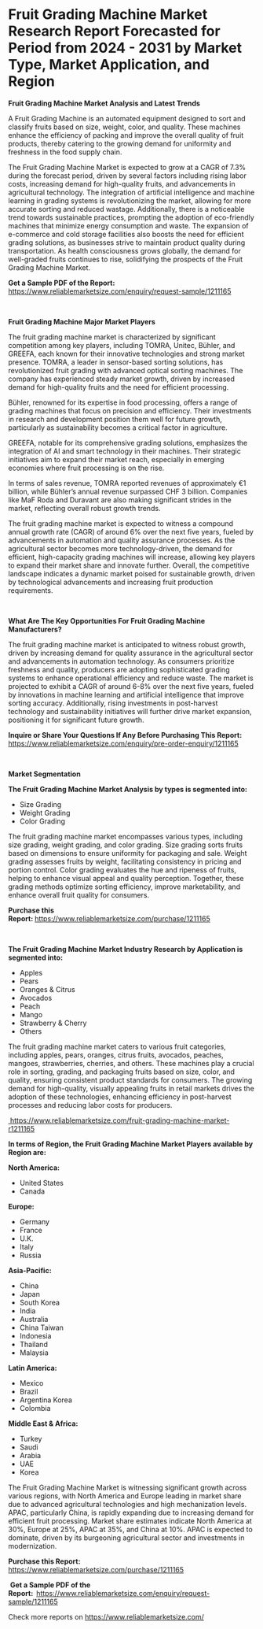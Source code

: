 <p><h1>Fruit Grading Machine Market Research Report Forecasted for Period from 2024 -  2031 by Market Type, Market Application, and Region</h1></p><p><strong>Fruit Grading Machine Market Analysis and Latest Trends</strong></p>
<p><p>A Fruit Grading Machine is an automated equipment designed to sort and classify fruits based on size, weight, color, and quality. These machines enhance the efficiency of packing and improve the overall quality of fruit products, thereby catering to the growing demand for uniformity and freshness in the food supply chain. </p><p>The Fruit Grading Machine Market is expected to grow at a CAGR of 7.3% during the forecast period, driven by several factors including rising labor costs, increasing demand for high-quality fruits, and advancements in agricultural technology. The integration of artificial intelligence and machine learning in grading systems is revolutionizing the market, allowing for more accurate sorting and reduced wastage. Additionally, there is a noticeable trend towards sustainable practices, prompting the adoption of eco-friendly machines that minimize energy consumption and waste. The expansion of e-commerce and cold storage facilities also boosts the need for efficient grading solutions, as businesses strive to maintain product quality during transportation. As health consciousness grows globally, the demand for well-graded fruits continues to rise, solidifying the prospects of the Fruit Grading Machine Market.</p></p>
<p><strong>Get a Sample PDF of the Report:&nbsp;</strong> <a href="https://www.reliablemarketsize.com/enquiry/request-sample/1211165?utm_campaign=1949&utm_medium=2&utm_source=Github&utm_content=ia&utm_term=27122024&utm_id=fruit-grading-machine">https://www.reliablemarketsize.com/enquiry/request-sample/1211165</a></p>
<p>&nbsp;</p>
<p><strong>Fruit Grading Machine Major Market Players</strong></p>
<p><p>The fruit grading machine market is characterized by significant competition among key players, including TOMRA, Unitec, Bühler, and GREEFA, each known for their innovative technologies and strong market presence. TOMRA, a leader in sensor-based sorting solutions, has revolutionized fruit grading with advanced optical sorting machines. The company has experienced steady market growth, driven by increased demand for high-quality fruits and the need for efficient processing.</p><p>Bühler, renowned for its expertise in food processing, offers a range of grading machines that focus on precision and efficiency. Their investments in research and development position them well for future growth, particularly as sustainability becomes a critical factor in agriculture.</p><p>GREEFA, notable for its comprehensive grading solutions, emphasizes the integration of AI and smart technology in their machines. Their strategic initiatives aim to expand their market reach, especially in emerging economies where fruit processing is on the rise.</p><p>In terms of sales revenue, TOMRA reported revenues of approximately €1 billion, while Bühler’s annual revenue surpassed CHF 3 billion. Companies like MaF Roda and Duravant are also making significant strides in the market, reflecting overall robust growth trends.</p><p>The fruit grading machine market is expected to witness a compound annual growth rate (CAGR) of around 6% over the next five years, fueled by advancements in automation and quality assurance processes. As the agricultural sector becomes more technology-driven, the demand for efficient, high-capacity grading machines will increase, allowing key players to expand their market share and innovate further. Overall, the competitive landscape indicates a dynamic market poised for sustainable growth, driven by technological advancements and increasing fruit production requirements.</p></p>
<p>&nbsp;</p>
<p><strong>What Are The Key Opportunities For Fruit Grading Machine Manufacturers?</strong></p>
<p><p>The fruit grading machine market is anticipated to witness robust growth, driven by increasing demand for quality assurance in the agricultural sector and advancements in automation technology. As consumers prioritize freshness and quality, producers are adopting sophisticated grading systems to enhance operational efficiency and reduce waste. The market is projected to exhibit a CAGR of around 6-8% over the next five years, fueled by innovations in machine learning and artificial intelligence that improve sorting accuracy. Additionally, rising investments in post-harvest technology and sustainability initiatives will further drive market expansion, positioning it for significant future growth.</p></p>
<p><strong>Inquire or Share Your Questions If Any Before Purchasing This Report:</strong> <a href="https://www.reliablemarketsize.com/enquiry/pre-order-enquiry/1211165?utm_campaign=1949&utm_medium=2&utm_source=Github&utm_content=ia&utm_term=27122024&utm_id=fruit-grading-machine">https://www.reliablemarketsize.com/enquiry/pre-order-enquiry/1211165</a></p>
<p>&nbsp;</p>
<p><strong>Market Segmentation</strong></p>
<p><strong>The Fruit Grading Machine Market Analysis by types is segmented into:</strong></p>
<p><ul><li>Size Grading</li><li>Weight Grading</li><li>Color Grading</li></ul></p>
<p><p>The fruit grading machine market encompasses various types, including size grading, weight grading, and color grading. Size grading sorts fruits based on dimensions to ensure uniformity for packaging and sale. Weight grading assesses fruits by weight, facilitating consistency in pricing and portion control. Color grading evaluates the hue and ripeness of fruits, helping to enhance visual appeal and quality perception. Together, these grading methods optimize sorting efficiency, improve marketability, and enhance overall fruit quality for consumers.</p></p>
<p><strong>Purchase this Report:&nbsp;</strong><a href="https://www.reliablemarketsize.com/purchase/1211165?utm_campaign=1949&utm_medium=2&utm_source=Github&utm_content=ia&utm_term=27122024&utm_id=fruit-grading-machine">https://www.reliablemarketsize.com/purchase/1211165</a></p>
<p>&nbsp;</p>
<p><strong>The Fruit Grading Machine Market Industry Research by Application is segmented into:</strong></p>
<p><ul><li>Apples</li><li>Pears</li><li>Oranges & Citrus</li><li>Avocados</li><li>Peach</li><li>Mango</li><li>Strawberry & Cherry</li><li>Others</li></ul></p>
<p><p>The fruit grading machine market caters to various fruit categories, including apples, pears, oranges, citrus fruits, avocados, peaches, mangoes, strawberries, cherries, and others. These machines play a crucial role in sorting, grading, and packaging fruits based on size, color, and quality, ensuring consistent product standards for consumers. The growing demand for high-quality, visually appealing fruits in retail markets drives the adoption of these technologies, enhancing efficiency in post-harvest processes and reducing labor costs for producers.</p></p>
<p><a href="https://www.reliablemarketsize.com/fruit-grading-machine-market-r1211165?utm_campaign=1949&utm_medium=2&utm_source=Github&utm_content=ia&utm_term=27122024&utm_id=fruit-grading-machine">&nbsp;https://www.reliablemarketsize.com/fruit-grading-machine-market-r1211165</a></p>
<p><strong>In terms of Region, the Fruit Grading Machine Market Players available by Region are:</strong></p>
<p>
    <p> <strong> North America: </strong>
        <ul>
            <li>United States</li>
            <li>Canada</li>
        </ul>
        </p> 
    <p> <strong> Europe: </strong>
        <ul>
            <li>Germany</li>
            <li>France</li>
            <li>U.K.</li>
            <li>Italy</li>
            <li>Russia</li>
        </ul>
        </p> 
    <p> <strong> Asia-Pacific: </strong>
        <ul>
            <li>China</li>
            <li>Japan</li>
            <li>South Korea</li>
            <li>India</li>
            <li>Australia</li>
            <li>China Taiwan</li>
            <li>Indonesia</li>
            <li>Thailand</li>
            <li>Malaysia</li>
        </ul>
        </p> 
    <p> <strong> Latin America: </strong>
        <ul>
            <li>Mexico</li>
            <li>Brazil</li>
            <li>Argentina Korea</li>
            <li>Colombia</li>
        </ul>
        </p> 
    <p> <strong> Middle East & Africa: </strong>
        <ul>
            <li>Turkey</li>
            <li>Saudi</li>
            <li>Arabia</li>
            <li>UAE</li>
            <li>Korea</li>
        </ul>
    </p>
    </p>
<p><p>The Fruit Grading Machine Market is witnessing significant growth across various regions, with North America and Europe leading in market share due to advanced agricultural technologies and high mechanization levels. APAC, particularly China, is rapidly expanding due to increasing demand for efficient fruit processing. Market share estimates indicate North America at 30%, Europe at 25%, APAC at 35%, and China at 10%. APAC is expected to dominate, driven by its burgeoning agricultural sector and investments in modernization.</p></p>
<p><strong>Purchase this Report: </strong><a href="https://www.reliablemarketsize.com/purchase/1211165?utm_campaign=1949&utm_medium=2&utm_source=Github&utm_content=ia&utm_term=27122024&utm_id=fruit-grading-machine">https://www.reliablemarketsize.com/purchase/1211165</a></p>
<p>&nbsp;<strong>Get a Sample PDF of the Report:&nbsp;&nbsp;</strong><a href="https://www.reliablemarketsize.com/enquiry/request-sample/1211165?utm_campaign=1949&utm_medium=2&utm_source=Github&utm_content=ia&utm_term=27122024&utm_id=fruit-grading-machine">https://www.reliablemarketsize.com/enquiry/request-sample/1211165</a></p>
<p><strong></strong></p>
<p>Check more reports on <a href="https://www.reliablemarketsize.com/?utm_campaign=1949&utm_medium=2&utm_source=Github&utm_content=ia&utm_term=27122024&utm_id=fruit-grading-machine">https://www.reliablemarketsize.com/</a></p>